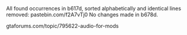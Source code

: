 All found occurrences in b617d, sorted alphabetically and identical lines removed: pastebin.com/f2A7vTj0 
No changes made in b678d.

gtaforums.com/topic/795622-audio-for-mods
